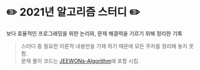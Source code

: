# ✏️ 2021년 알고리즘 스터디 ✏️
보다 효율적인 프로그래밍을 위한 논리와, 문제 해결력을 기르기 위해 정리한 기록
> 스터디 중 필요한 이론적 내용만을 기재 하기 때문에 모든 주차를 정리해 놓지 못함. <br/>문제 풀이 코드는 [JEEWONs-Algorithm](https://github.com/leejiwon6315/JEEWONs-Algorithm-Solution)에 포함 시킴.
